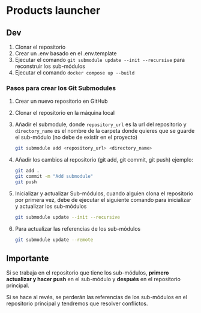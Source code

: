 # Products launcher

## Dev

1. Clonar el repositorio
2. Crear un .env basado en el .env.template
3. Ejecutar el comando `git submodule update --init --recursive` para reconstruir los sub-módulos
4. Ejecutar el comando `docker compose up --build`

### Pasos para crear los Git Submodules

1. Crear un nuevo repositorio en GitHub
2. Clonar el repositorio en la máquina local
3. Añadir el submodule, donde `repository_url` es la url del repositorio y `directory_name` es el nombre de la carpeta donde quieres que se guarde el sub-módulo (no debe de existir en el proyecto)

    ```bash
    git submodule add <repository_url> <directory_name>
    ```

4. Añadir los cambios al repositorio (git add, git commit, git push) ejemplo:

    ```bash
    git add .
    git commit -m "Add submodule"
    git push
    ```

5. Inicializar y actualizar Sub-módulos, cuando alguien clona el repositorio por primera vez, debe de ejecutar el siguiente comando para inicializar y actualizar los sub-módulos

    ```bash
    git submodule update --init --recursive
    ```

6. Para actualizar las referencias de los sub-módulos

    ```bash
    git submodule update --remote
    ```

## Importante

Si se trabaja en el repositorio que tiene los sub-módulos, **primero actualizar y hacer push** en el sub-módulo y **después** en el repositorio principal.

Si se hace al revés, se perderán las referencias de los sub-módulos en el repositorio principal y tendremos que resolver conflictos.
